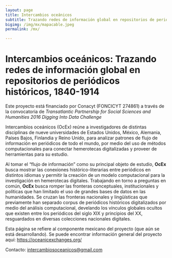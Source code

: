 ```yaml
---
layout: page
title: Intercambios oceánicos
subtitle: Trazando redes de información global en repositorios de periódicos históricos, 1840-1914
bigimg: /img/mx/mapacable.jpeg
permalink: /mx/

---
```

# Intercambios oceánicos: Trazando redes de información global en repositorios de periódicos históricos, 1840-1914

Este proyecto está financiado por Conacyt (FONCICYT 274861) a través de la convocatoria de *Transatlantic Partnership for Social Sciences and Humanities 2016 Digging Into Data Challenge*

Intercambios oceánicos (OcEx) reúne a investigadores de distintas disciplinas de nueve universidades de Estados Unidos, México, Alemania, Países Bajos, Finlandia y Reino Unido, para analizar patrones de flujo de información en periódicos de todo el mundo, por medio del uso de métodos computacionales para conectar hemerotecas digitalizadas y proveer de herramientas para su estudio. 

Al tomar el “flujo de información” como su principal objeto de estudio, **OcEx** busca mostrar las conexiones histórico-literarias entre periódicos en distintos idiomas y permitir la creación de un modelo computacional para la investigación en hemerotecas digitales. Trabajando en torno a preguntas en común, **OcEx** busca romper las fronteras conceptuales, institucionales y políticas que han limitado el uso de grandes bases de datos en las humanidades. Se cruzan las fronteras nacionales y lingüísticas que previamente han separado corpus de periódicos históricos digitalizados por medio del análisis computacional, develando los vínculos globales ocultos que existen entre los periódicos del siglo XIX y principios del XX, resguardados en diversas colecciones nacionales digitales. 

Esta página se refiere al componente mexicano del proyecto (que aún se está desarrollando). Se puede encontrar información general del proyecto aquí: <https://oceanicexchanges.org/>

Contacto: <intercambiosoceanicos@gmail.com>

